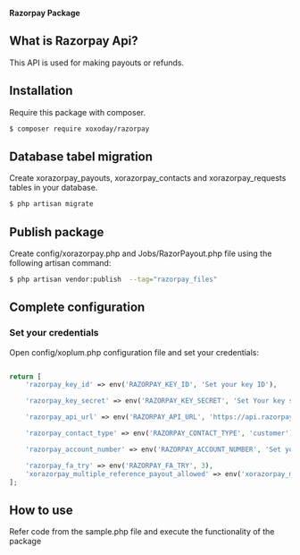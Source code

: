 **Razorpay Package**

## What is Razorpay Api?

This API is used for making payouts or refunds.

## Installation

Require this package with composer. 

```sh
$ composer require xoxoday/razorpay
```

## Database tabel migration

Create xorazorpay_payouts, xorazorpay_contacts and xorazorpay_requests tables in your database.

```sh
$ php artisan migrate
```

## Publish package

Create config/xorazorpay.php and Jobs/RazorPayout.php file using the following artisan command:

```sh
$ php artisan vendor:publish  --tag="razorpay_files"
```

## Complete configuration

### Set your credentials

Open config/xoplum.php configuration file and set your credentials:

```php

return [
    'razorpay_key_id' => env('RAZORPAY_KEY_ID', 'Set your key ID'),

    'razorpay_key_secret' => env('RAZORPAY_KEY_SECRET', 'Set Your key secret'),

    'razorpay_api_url' => env('RAZORPAY_API_URL', 'https://api.razorpay.com/v1/'),

    'razorpay_contact_type' => env('RAZORPAY_CONTACT_TYPE', 'customer'),	

    'razorpay_account_number' => env('RAZORPAY_ACCOUNT_NUMBER', 'Set your Account Number'),

    'razorpay_fa_try' => env('RAZORPAY_FA_TRY', 3),
    'xorazorpay_multiple_reference_payout_allowed' => env('xorazorpay_multiple_reference_payout_allowed', '0')
];

```

## How to use

Refer code from the sample.php file and execute the functionality of the package
	